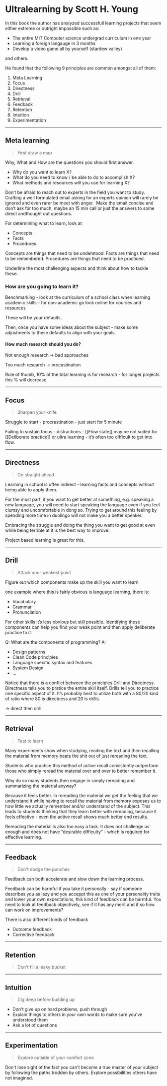 # Ultralearning by Scott H. Young

In this book the author has analyzed successfull learning projects that seem either extreme or outright impossible such as:

* The entire MIT Computer science undergrad curriculum in one year
* Learning a foreign langauge in 3 months
* Develop a video game all by yourself (stardew valley)

and others.

He found that the following 9 principles are common amongst all of them:

1. Meta Learning
2. Focus
3. Directness
4. Drill
5. Retrieval
6. Feedback
7. Retention
8. Intuition
9. Experimentation

---

## Meta learning

> First draw a map

Why, What and How are the questions you should first answer.

* Why do you want to learn X?
* What do you need to know / be able to do to accomplish X?
* What methods and resources will you use for learning X?

Don’t be afraid to reach out to experts in the field you want to study. Crafting a well formulated email asking for an experts opinion will rarely be ignored and even rarer be meet with anger.  Make the email concise and don’t ask for too much, maybe an 15 min call or just the answers to some direct andthought out questions.

For determining what to learn, look at 
- Concepts
- Facts
- Procedures

Concepts are things that need to be understood.
Facts are things that need to be remembered.
Procedures are things that need to be practiced.

Underline the most challenging aspects and think about how to tackle these.

### How are you going to learn it?

Benchmarking - look at the curriculum of a school class when learning academic skills - for non-academic go look online for courses and resources

These will be your defaults.

Then, once you have some ideas about the subject - make some adjustments to these defaults to align with your goals.


#### How much research should you do?

Not enough research → bad approaches

Too much research → procastination

Rule of thumb, 10% of the total learning is for research - for longer projects this % will decrease.

---

## Focus

> Sharpen your knife

Struggle to start - procrastination - just start for 5 minute
  
Failing to sustain focus - distractions - [[Flow state]] may be not suited for [[Deliberate practice]] or ultra learning - it’s often too difficult to get into flow.

---

## Directness

> Go straight ahead

Learning in school is often indirect - learning facts and concepts without being able to apply them.

For the most part, if you want to get better at something, e.g. speaking a new language, you will need to start speaking the language even if you feel clumsy and uncomfortable in dong so. Trying to get around this feeling by spending more time in duolingo will not make you a better speaker. 

Embracing the struggle and doing the thing you want to get good at even while being terrible at it is the best way to improve.

Project based learning is great for this.

---

## Drill

> Attack your weakest point

Figure out which components make up the skill you want to learn

one example where this is fairly obvious is language learning, there is:

-   Vocabulary
-   Grammar
-   Pronunciation

For other skills it’s less obvious but still possible. Identifying these components can help you find your weak point and then apply deliberate practice to it.


Q: What are the components of programming?
A:
-   Design patterns
-   Clean Code principles
-   Language specific syntax and features
-   System Design
-   ...

  
Notice that there is a conflict between the principles Drill and Directness.
Directness tells you to pratice the entire skill itself. Drills tell you to practice one specific aspect of it.
It’s probably best to utilize both with a 80/20 kind of ratio where 80 is directness and 20 is drills.

→ direct then drill

---

## Retrieval

> Test to learn

Many experiments show when studying, reading the text and then recalling the material from memory beats the shit out of just rereading the text.

Students who practice this method of active recall consistently outperform those who simply reread the material over and over to better remember it.

Why do so many students then engage in simply rereading and summarizing the material anyway?

Because it feels better. In rereading the material we get the feeling that we understand it while having to recall the material from memory exposes us to how little we actually remember and/or understand of the subject. This leads to students thinking that they learn better with rereading, because it feels effective - even tho active recall shows much better end results.
  

Rereading the material is also too easy a task. It does not challenge us enough and does not have “desirable difficulty” - which is required for effective learning.

---

## Feedback

> Don't dodge the punches

Feedback can both accelerate and slow down the learning process.

Feedback can be harmful if you take it personally - say if someone describes you as lazy and you acceppt this as one of your personality traits and lower your own expectations, this kind of feedback can be harmful. 
You need to look at feedback objectively, see if it has any merit and if so how can work on improvements?

There is also different kinds of feedback
* Outcome feedback
* Corrective feedback

---

## Retention

> Don't fill a leaky bucket


---

## Intuition

> Dig deep before building up

* Don't give up on hard problems, push through
* Explain things to others in your own words to make sure you've understood them
* Ask a lot of questions

---

## Experimentation

> Explore outside of your comfort zone

Don't lose sight of the fact you can't become a true master of your subject by following the paths trodden by others. Explore possibilities others have not imagined.


